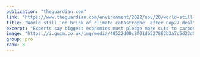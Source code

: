 ```yaml
---
publication: "theguardian.com"
link: "https://www.theguardian.com/environment/2022/nov/20/world-still-on-brink-of-climate-catastrophe-after-cop27-deal"
title: "World still ‘on brink of climate catastrophe’ after Cop27 deal"
excerpt: "Experts say biggest economies must pledge more cuts to carbon emissions but hail agreement to set up loss and damage fund"
image: "https://i.guim.co.uk/img/media/48522d00c8f01db527893b3a7c5d23d04c357694/0_0_4774_2864/master/4774.jpg?width=1200&height=630&quality=85&auto=format&fit=crop&overlay-align=bottom%2Cleft&overlay-width=100p&overlay-base64=L2ltZy9zdGF0aWMvb3ZlcmxheXMvdGctZGVmYXVsdC5wbmc&enable=upscale&s=5ddbe4d3bc3c8740ebc51a339ebc112e"
group: pro
rank: 8
---
```

